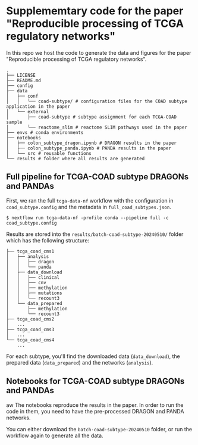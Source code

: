 # Supplememtary code for the paper "Reproducible processing of TCGA regulatory networks"


In this repo we host the code to generate the data and figures for the paper
"Reproducible processing of TCGA regulatory networks". 


```
.
├── LICENSE
├── README.md
├── config
├── data
│   ├── conf
│   │   └── coad-subtype/ # configuration files for the COAD subtype application in the paper
│   └── external
│       ├── coad-subtype # subtype assignment for each TCGA-COAD sample
│       └── reactome_slim # reactome SLIM pathways used in the paper
├── envs # conda environments
├── notebooks
│   ├── colon_subtype_dragon.ipynb # DRAGON results in the paper
│   ├── colon_subtype_panda.ipynb # PANDA results in the paper
│   └── src # reusable functions
└── results # folder where all results are generated
```

## Full pipeline for TCGA-COAD subtype DRAGONs and PANDAs

First, we ran the full `tcga-data-nf` workflow with the configuration in 
`coad_subtype.config` and the metadata in  `full_coad_subtypes.json`.

```
$ nextflow run tcga-data-nf -profile conda --pipeline full -c coad_subtype.config
```

Results are stored into the `results/batch-coad-subtype-20240510/` folder which has the following structure:

```
├── tcga_coad_cms1
│   ├── analysis
│   │   ├── dragon
│   │   └── panda
│   ├── data_download
│   │   ├── clinical
│   │   ├── cnv
│   │   ├── methylation
│   │   ├── mutations
│   │   └── recount3
│   └── data_prepared
│       ├── methylation
│       └── recount3
├── tcga_coad_cms2
│   ...
├── tcga_coad_cms3
│   ...
└── tcga_coad_cms4
    ...
```

For each subtype, you'll find the downloaded data (`data_download`), the prepared data (`data_prepared`) and the
networks (`analysis`).

## Notebooks for TCGA-COAD subtype DRAGONs and PANDAs
aw
The notebooks reproduce the results in the paper. In order to run the code in them, you need to have the pre-processed
DRAGON and PANDA networks. 

You can either download the `batch-coad-subtype-20240510` folder, or run the workflow again to generate all the data. 



